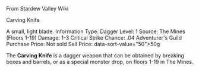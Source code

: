 From Stardew Valley Wiki

Carving Knife

A small, light blade. Information Type: Dagger Level: 1 Source: The Mines (Floors 1-19) Damage: 1-3 Critical Strike Chance: .04 Adventurer's Guild Purchase Price: Not sold Sell Price: data-sort-value="50"&gt;50g

The **Carving Knife** is a dagger weapon that can be obtained by breaking boxes and barrels, or as a special monster drop, on floors 1-19 in The Mines.